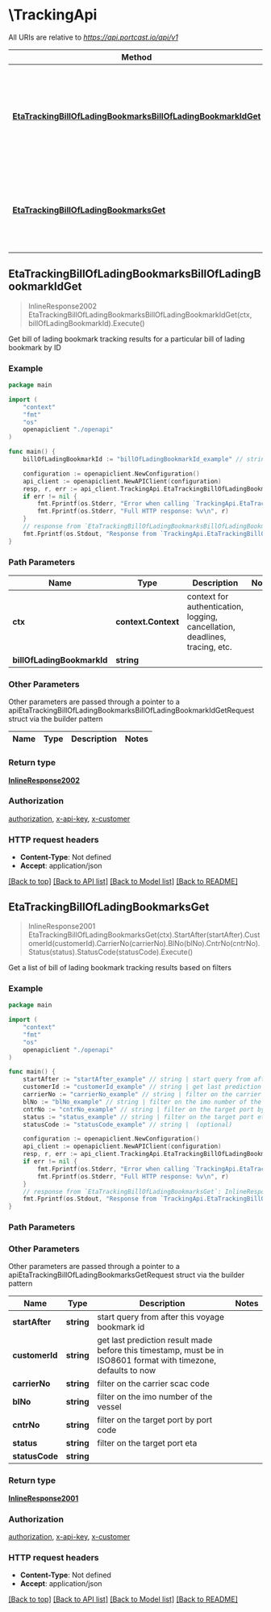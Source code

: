 # \TrackingApi

All URIs are relative to *https://api.portcast.io/api/v1*

Method | HTTP request | Description
------------- | ------------- | -------------
[**EtaTrackingBillOfLadingBookmarksBillOfLadingBookmarkIdGet**](TrackingApi.md#EtaTrackingBillOfLadingBookmarksBillOfLadingBookmarkIdGet) | **Get** /eta/tracking/bill-of-lading-bookmarks/{bill_of_lading_bookmark_id} | Get bill of lading bookmark tracking results for a particular bill of lading bookmark by ID
[**EtaTrackingBillOfLadingBookmarksGet**](TrackingApi.md#EtaTrackingBillOfLadingBookmarksGet) | **Get** /eta/tracking/bill-of-lading-bookmarks | Get a list of bill of lading bookmark tracking results based on filters



## EtaTrackingBillOfLadingBookmarksBillOfLadingBookmarkIdGet

> InlineResponse2002 EtaTrackingBillOfLadingBookmarksBillOfLadingBookmarkIdGet(ctx, billOfLadingBookmarkId).Execute()

Get bill of lading bookmark tracking results for a particular bill of lading bookmark by ID



### Example

```go
package main

import (
    "context"
    "fmt"
    "os"
    openapiclient "./openapi"
)

func main() {
    billOfLadingBookmarkId := "billOfLadingBookmarkId_example" // string | 

    configuration := openapiclient.NewConfiguration()
    api_client := openapiclient.NewAPIClient(configuration)
    resp, r, err := api_client.TrackingApi.EtaTrackingBillOfLadingBookmarksBillOfLadingBookmarkIdGet(context.Background(), billOfLadingBookmarkId).Execute()
    if err != nil {
        fmt.Fprintf(os.Stderr, "Error when calling `TrackingApi.EtaTrackingBillOfLadingBookmarksBillOfLadingBookmarkIdGet``: %v\n", err)
        fmt.Fprintf(os.Stderr, "Full HTTP response: %v\n", r)
    }
    // response from `EtaTrackingBillOfLadingBookmarksBillOfLadingBookmarkIdGet`: InlineResponse2002
    fmt.Fprintf(os.Stdout, "Response from `TrackingApi.EtaTrackingBillOfLadingBookmarksBillOfLadingBookmarkIdGet`: %v\n", resp)
}
```

### Path Parameters


Name | Type | Description  | Notes
------------- | ------------- | ------------- | -------------
**ctx** | **context.Context** | context for authentication, logging, cancellation, deadlines, tracing, etc.
**billOfLadingBookmarkId** | **string** |  | 

### Other Parameters

Other parameters are passed through a pointer to a apiEtaTrackingBillOfLadingBookmarksBillOfLadingBookmarkIdGetRequest struct via the builder pattern


Name | Type | Description  | Notes
------------- | ------------- | ------------- | -------------


### Return type

[**InlineResponse2002**](InlineResponse2002.md)

### Authorization

[authorization](../README.md#authorization), [x-api-key](../README.md#x-api-key), [x-customer](../README.md#x-customer)

### HTTP request headers

- **Content-Type**: Not defined
- **Accept**: application/json

[[Back to top]](#) [[Back to API list]](../README.md#documentation-for-api-endpoints)
[[Back to Model list]](../README.md#documentation-for-models)
[[Back to README]](../README.md)


## EtaTrackingBillOfLadingBookmarksGet

> InlineResponse2001 EtaTrackingBillOfLadingBookmarksGet(ctx).StartAfter(startAfter).CustomerId(customerId).CarrierNo(carrierNo).BlNo(blNo).CntrNo(cntrNo).Status(status).StatusCode(statusCode).Execute()

Get a list of bill of lading bookmark tracking results based on filters



### Example

```go
package main

import (
    "context"
    "fmt"
    "os"
    openapiclient "./openapi"
)

func main() {
    startAfter := "startAfter_example" // string | start query from after this voyage bookmark id (optional)
    customerId := "customerId_example" // string | get last prediction result made before this timestamp, must be in ISO8601 format with timezone, defaults to now (optional)
    carrierNo := "carrierNo_example" // string | filter on the carrier scac code (optional)
    blNo := "blNo_example" // string | filter on the imo number of the vessel (optional)
    cntrNo := "cntrNo_example" // string | filter on the target port by port code (optional)
    status := "status_example" // string | filter on the target port eta (optional)
    statusCode := "statusCode_example" // string |  (optional)

    configuration := openapiclient.NewConfiguration()
    api_client := openapiclient.NewAPIClient(configuration)
    resp, r, err := api_client.TrackingApi.EtaTrackingBillOfLadingBookmarksGet(context.Background()).StartAfter(startAfter).CustomerId(customerId).CarrierNo(carrierNo).BlNo(blNo).CntrNo(cntrNo).Status(status).StatusCode(statusCode).Execute()
    if err != nil {
        fmt.Fprintf(os.Stderr, "Error when calling `TrackingApi.EtaTrackingBillOfLadingBookmarksGet``: %v\n", err)
        fmt.Fprintf(os.Stderr, "Full HTTP response: %v\n", r)
    }
    // response from `EtaTrackingBillOfLadingBookmarksGet`: InlineResponse2001
    fmt.Fprintf(os.Stdout, "Response from `TrackingApi.EtaTrackingBillOfLadingBookmarksGet`: %v\n", resp)
}
```

### Path Parameters



### Other Parameters

Other parameters are passed through a pointer to a apiEtaTrackingBillOfLadingBookmarksGetRequest struct via the builder pattern


Name | Type | Description  | Notes
------------- | ------------- | ------------- | -------------
 **startAfter** | **string** | start query from after this voyage bookmark id | 
 **customerId** | **string** | get last prediction result made before this timestamp, must be in ISO8601 format with timezone, defaults to now | 
 **carrierNo** | **string** | filter on the carrier scac code | 
 **blNo** | **string** | filter on the imo number of the vessel | 
 **cntrNo** | **string** | filter on the target port by port code | 
 **status** | **string** | filter on the target port eta | 
 **statusCode** | **string** |  | 

### Return type

[**InlineResponse2001**](InlineResponse2001.md)

### Authorization

[authorization](../README.md#authorization), [x-api-key](../README.md#x-api-key), [x-customer](../README.md#x-customer)

### HTTP request headers

- **Content-Type**: Not defined
- **Accept**: application/json

[[Back to top]](#) [[Back to API list]](../README.md#documentation-for-api-endpoints)
[[Back to Model list]](../README.md#documentation-for-models)
[[Back to README]](../README.md)

